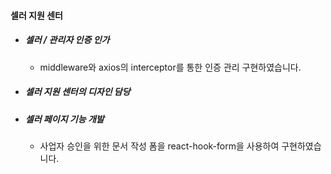 #### 셀러 지원 센터 
  - ##### 셀러 / 관리자 인증 인가 
    - middleware와 axios의 interceptor를 통한 인증 관리 구현하였습니다.
  - ##### 셀러 지원 센터의 디자인 담당
  - ##### 셀러 페이지 기능 개발 
    - 사업자 승인을 위한 문서 작성 폼을 react-hook-form을 사용하여 구현하였습니다.

